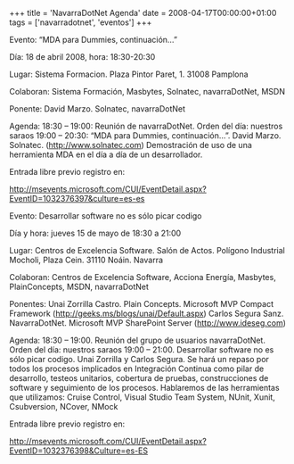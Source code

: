 +++
title = 'NavarraDotNet Agenda'
date = 2008-04-17T00:00:00+01:00
tags = ['navarradotnet', 'eventos']
+++

Evento:  “MDA para Dummies, continuación…”
 
Día: 18 de abril 2008, hora: 18:30-20:30
 
Lugar: Sistema Formacion. Plaza Pintor Paret, 1. 31008 Pamplona
 
Colaboran: Sistema Formación, Masbytes, Solnatec, navarraDotNet, MSDN
 
Ponente: David Marzo. Solnatec, navarraDotNet
 
Agenda:
18:30 – 19:00: Reunión de navarraDotNet. Orden del día: nuestros saraos
19:00 – 20:30:  “MDA para Dummies, continuación…”. David Marzo. Solnatec. (http://www.solnatec.com)
 Demostración de uso de una herramienta MDA en el día a día de un desarrollador.


Entrada libre previo registro en:


http://msevents.microsoft.com/CUI/EventDetail.aspx?EventID=1032376397&culture=es-es   


Evento: Desarrollar software no es sólo picar codigo


Día y hora:
jueves 15 de mayo de 18:30 a 21:00
 
Lugar:
Centros de Excelencia Software. Salón de Actos. Polígono Industrial Mocholi, Plaza Cein. 31110 Noáin. Navarra


Colaboran:
Centros de Excelencia Software, Acciona Energía, Masbytes, PlainConcepts, MSDN,  navarraDotNet
 
Ponentes:
Unai Zorrilla Castro. Plain Concepts. Microsoft MVP Compact Framework
(http://geeks.ms/blogs/unai/Default.aspx)
Carlos Segura Sanz. NavarraDotNet. Microsoft MVP SharePoint Server
(http://www.ideseg.com)


Agenda:
18:30 – 19:00. Reunión del grupo de usuarios navarraDotNet. Orden del día: nuestros saraos
19:00 – 21:00. Desarrollar software no es sólo picar codigo. Unai Zorrilla y Carlos Segura.
Se hará un repaso por todos los procesos implicados en Integración Continua como pilar de desarrollo,
testeos unitarios, cobertura  de pruebas, construcciones de software y seguimiento de los procesos.
Hablaremos de las herramientas que utilizamos: Cruise Control, Visual Studio Team System,
NUnit, Xunit, Csubversion, NCover, NMock


Entrada libre previo registro en:


http://msevents.microsoft.com/CUI/EventDetail.aspx?EventID=1032376398&Culture=es-ES